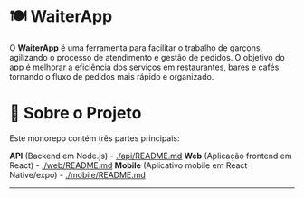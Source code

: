 # 🍽️ WaiterApp

O **WaiterApp** é uma ferramenta para facilitar o trabalho de garçons, agilizando o processo de atendimento e gestão de pedidos.
O objetivo do app é melhorar a eficiência dos serviços em restaurantes, bares e cafés, tornando o fluxo de pedidos mais rápido e organizado.


# 📖 Sobre o Projeto

Este monorepo contém três partes principais:

**API** (Backend em Node.js) - [./api/README.md](./api/README.md)
**Web** (Aplicação frontend em React) - [./web/README.md](./api/README.md)
**Mobile** (Aplicativo mobile em React Native/expo) - [./mobile/README.md](./mobile/README.md)

---

